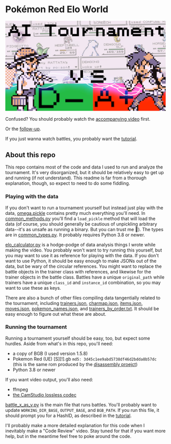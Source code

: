 # Pokémon Red Elo World

[![Scientifically Ranking the Pokémon Red Trainers](./thumbnail1.png)](https://www.youtube.com/watch?v=8yUPhRJtNJM)

Confused? You should probably watch the [accompanying video](https://www.youtube.com/watch?v=8yUPhRJtNJM) first. 

Or the [follow-up](https://www.youtube.com/watch?v=247qD1qulSQ).

If you just wanna watch battles, you probably want the [tutorial](tutorial.md).

## About this repo

This repo contains most of the code and data I used to run and analyze the tournament. It's very disorganized, but it should be relatively easy to get up and running (if not understand). This readme is far from a thorough explanation, though, so expect to need to do some fiddling. 

### Playing with the data

If you don't want to run a tournament yourself but instead just play with the data, [omega.pickle](omega.pickle) contains pretty much everything you'll need. In [common_methods.py](common_methods.py) you'll find a `load_pickle` method that will load the data (of course, you should generally be cautious of unpickling arbitrary data--it's as unsafe as running a binary. But you can trust me 🙂). The types are in [common_types.py](common_types.py). It probably requires Python 3.8 or newer. 

[elo_calculator.py](elo_calculator.py) is a hodge-podge of data analysis things I wrote while making the video. You probably won't want to try running this yourself, but you may want to use it as reference for playing with the data. If you don't want to use Python, it should be easy enough to make JSONs out of the data, but be wary of the circular references. You might want to replace the battle objects in the trainer class with references, and likewise for the trainer objects in the battle class. Battles have a unique `original_path` while trainers have a unique `class_id` and `instance_id` combination, so you may want to use these as keys. 

There are also a bunch of other files compiling data tangentially related to the tournament, including [trainers.json](trainers.json), [charmap.json](charmap.json), [items.json](items.json), [moves.json](moves.json), [pokemon_names.json](pokemon_names.json), and [trainers_by_order.txt](trainers_by_order.txt). It should be easy enough to figure out what these are about. 

### Running the tournament 

Running a tournament yourself should be easy, too, but expect some hurdles. Aside from what's in this repo, you'll need: 

* a copy of BGB (I used version 1.5.8)
* Pokemon Red (UE) [S][!].gb `md5: 3d45c1ee9abd5738df46d2bdda8b57dc` (this is the same rom produced by the [disassembly proejct](https://github.com/pret/pokered))
* Python 3.8 or newer

If you want video output, you'll also need: 

* ffmpeg
* [the CamStudio lossless codec](https://www.free-codecs.com/download/camstudio_lossless_codec.htm)

[battle_x_as_y.py](battle_x_as_y.py) is the main file that runs battles. You'll probably want to update `WORKING_DIR_BASE`, `OUTPUT_BASE`, and `BGB_PATH`. If you run this file, it should prompt you for a HashID, as described in the [tutorial](tutorial.md). 

I'll probably make a more detailed explanation for this code when I inevitably make a "Code Review" video. Stay tuned for that if you want more help, but in the meantime feel free to poke around the code. 

